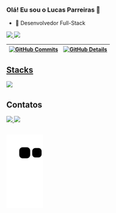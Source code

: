 ### Olá! Eu sou o Lucas Parreiras 👋

- 🌱 Desenvolvedor Full-Stack

<div>
  <a href="https://github.com/lucaspbueno">
  <img height="180em" src="https://github-readme-stats.vercel.app/api?username=lucaspbueno&show_icons=true&theme=dark&include_all_commits=true&count_private=true"/>
  <img height="180em" src="https://github-readme-stats.vercel.app/api/top-langs/?username=lucaspbueno&layout=compact&langs_count=16&theme=dark"/>
    
   | [![GitHub Commits](http://github-profile-summary-cards.vercel.app/api/cards/productive-time?username=lucaspbueno&theme=dracula&utcOffset=-3)](https://github.com/vn7n24fzkq/github-profile-summary-cards) | [![GitHub Details](http://github-profile-summary-cards.vercel.app/api/cards/profile-details?username=lucaspbueno&theme=dracula)](https://github.com/vn7n24fzkq/github-profile-summary-cards) |  
 | ----------- | ----------- |
 
</div>

<div>
  <h2>Stacks</h2>
  <a href="https://skillicons.dev">
    <img
      src="https://skillicons.dev/icons?i=python,nodejs,php,docker,aws,postgres,mysql,mongodb,express,sequelize,flask,selenium,jest,cypress,html,css,javascript,jquery,bootstrap,tailwind,styledcomponents,sass,react,vite,redux,git,github,gitlab,vscode,linux,postman,vercel"
    /> 
  </a>
</div>
  
<div>
  <h2>Contatos</h2>
  <a href="mailto:lucaspbueno22@gmail.com" target="_blank">
    <img src="https://skillicons.dev/icons?i=gmail"/>
  </a>
  <a href="https://www.linkedin.com/in/lucas-parreiras-romanelli-bueno/" target="_blank">
    <img src="https://skillicons.dev/icons?i=linkedin"/>
  </a>

##
  ![Snake animation](https://github.com/lucaspbueno/lucaspbueno/blob/output/github-contribution-grid-snake.svg)
</div>
  
